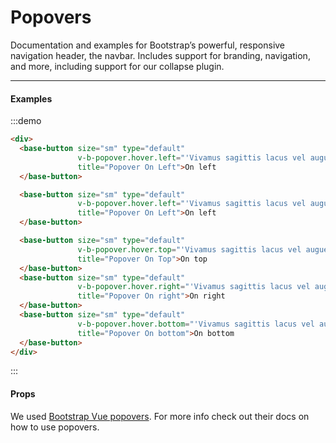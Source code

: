 # Popovers

Documentation and examples for Bootstrap’s powerful, responsive navigation header, the navbar. Includes support for branding, navigation, and more, including support for our collapse plugin.

<hr>

#### Examples

:::demo
```html
<div>
  <base-button size="sm" type="default"
               v-b-popover.hover.left="'Vivamus sagittis lacus vel augue laoreet rutrum faucibus.'"
               title="Popover On Left">On left
  </base-button>

  <base-button size="sm" type="default"
               v-b-popover.hover.left="'Vivamus sagittis lacus vel augue laoreet rutrum faucibus.'"
               title="Popover On Left">On left
  </base-button>

  <base-button size="sm" type="default"
               v-b-popover.hover.top="'Vivamus sagittis lacus vel augue laoreet rutrum faucibus.'"
               title="Popover On Top">On top
  </base-button>
  <base-button size="sm" type="default"
               v-b-popover.hover.right="'Vivamus sagittis lacus vel augue laoreet rutrum faucibus.'"
               title="Popover On right">On right
  </base-button>
  <base-button size="sm" type="default"
               v-b-popover.hover.bottom="'Vivamus sagittis lacus vel augue laoreet rutrum faucibus.'"
               title="Popover On bottom">On bottom
  </base-button>
</div>
```
:::


#### Props

We used [Bootstrap Vue popovers](https://bootstrap-vue.js.org/docs/components/popover).
For more info check out their docs on how to use popovers.
